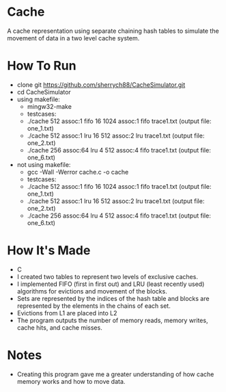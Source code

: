 # Cache
A cache representation using separate chaining hash tables to simulate the movement of data in a two level cache system.
# How To Run
- clone git https://github.com/sherrych88/CacheSimulator.git
- cd CacheSimulator
- using makefile:
  - mingw32-make
  - testcases:
  - ./cache 512 assoc:1 fifo 16 1024 assoc:1 fifo trace1.txt 
          (output file: one_1.txt)
  - ./cache 512 assoc:1 lru 16 512 assoc:2 lru trace1.txt
          (output file: one_2.txt)
  - ./cache 256 assoc:64 lru 4 512 assoc:4 fifo trace1.txt
          (output file: one_6.txt)
- not using makefile:
  - gcc -Wall -Werror cache.c -o cache
  - testcases:
  - ./cache 512 assoc:1 fifo 16 1024 assoc:1 fifo trace1.txt 
          (output file: one_1.txt)
  - ./cache 512 assoc:1 lru 16 512 assoc:2 lru trace1.txt
          (output file: one_2.txt)
  - ./cache 256 assoc:64 lru 4 512 assoc:4 fifo trace1.txt
          (output file: one_6.txt)
 # How It's Made
 - C
 - I created two tables to represent two levels of exclusive caches.
 - I implemented FIFO (first in first out) and LRU (least recently used) algorithms for evictions and movement of the blocks.
 - Sets are represented by the indices of the hash table and blocks are represented by the elements in the chains of each set.
 - Evictions from L1 are placed into L2
 - The program outputs the number of memory reads, memory writes, cache hits, and cache misses.
 # Notes
 - Creating this program gave me a greater understanding of how cache memory works and how to move data.

